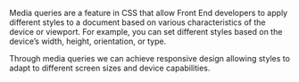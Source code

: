 Media queries are a feature in CSS that allow Front End developers to apply different styles to a document based on various characteristics of the device or viewport. For example, you can set different styles based on the device’s width, height, orientation, or type.

Through media queries we can achieve responsive design allowing styles to adapt to different screen sizes and device capabilities.
